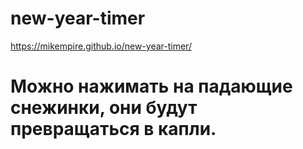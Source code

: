 # new-year-timer
https://mikempire.github.io/new-year-timer/
# Можно нажимать на падающие снежинки, они будут превращаться в капли. 
